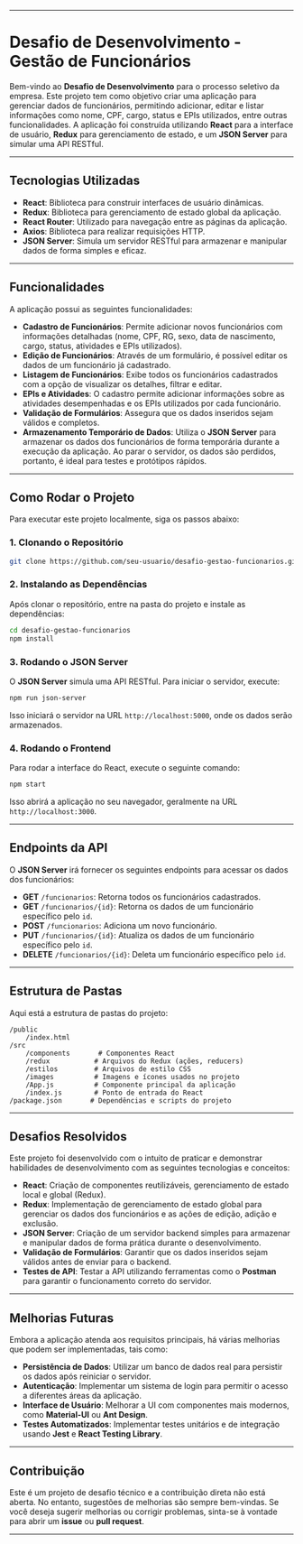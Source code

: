 

---

# Desafio de Desenvolvimento - Gestão de Funcionários

Bem-vindo ao **Desafio de Desenvolvimento** para o processo seletivo da empresa. Este projeto tem como objetivo criar uma aplicação para gerenciar dados de funcionários, permitindo adicionar, editar e listar informações como nome, CPF, cargo, status e EPIs utilizados, entre outras funcionalidades. A aplicação foi construída utilizando **React** para a interface de usuário, **Redux** para gerenciamento de estado, e um **JSON Server** para simular uma API RESTful.

---

## Tecnologias Utilizadas

- **React**: Biblioteca para construir interfaces de usuário dinâmicas.
- **Redux**: Biblioteca para gerenciamento de estado global da aplicação.
- **React Router**: Utilizado para navegação entre as páginas da aplicação.
- **Axios**: Biblioteca para realizar requisições HTTP.
- **JSON Server**: Simula um servidor RESTful para armazenar e manipular dados de forma simples e eficaz.

---

## Funcionalidades

A aplicação possui as seguintes funcionalidades:

- **Cadastro de Funcionários**: Permite adicionar novos funcionários com informações detalhadas (nome, CPF, RG, sexo, data de nascimento, cargo, status, atividades e EPIs utilizados).
- **Edição de Funcionários**: Através de um formulário, é possível editar os dados de um funcionário já cadastrado.
- **Listagem de Funcionários**: Exibe todos os funcionários cadastrados com a opção de visualizar os detalhes, filtrar e editar.
- **EPIs e Atividades**: O cadastro permite adicionar informações sobre as atividades desempenhadas e os EPIs utilizados por cada funcionário.
- **Validação de Formulários**: Assegura que os dados inseridos sejam válidos e completos.
- **Armazenamento Temporário de Dados**: Utiliza o **JSON Server** para armazenar os dados dos funcionários de forma temporária durante a execução da aplicação. Ao parar o servidor, os dados são perdidos, portanto, é ideal para testes e protótipos rápidos.

---

## Como Rodar o Projeto

Para executar este projeto localmente, siga os passos abaixo:

### 1. Clonando o Repositório

```bash
git clone https://github.com/seu-usuario/desafio-gestao-funcionarios.git
```

### 2. Instalando as Dependências

Após clonar o repositório, entre na pasta do projeto e instale as dependências:

```bash
cd desafio-gestao-funcionarios
npm install
```

### 3. Rodando o JSON Server

O **JSON Server** simula uma API RESTful. Para iniciar o servidor, execute:

```bash
npm run json-server
```

Isso iniciará o servidor na URL `http://localhost:5000`, onde os dados serão armazenados.

### 4. Rodando o Frontend

Para rodar a interface do React, execute o seguinte comando:

```bash
npm start
```

Isso abrirá a aplicação no seu navegador, geralmente na URL `http://localhost:3000`.

---

## Endpoints da API

O **JSON Server** irá fornecer os seguintes endpoints para acessar os dados dos funcionários:

- **GET** `/funcionarios`: Retorna todos os funcionários cadastrados.
- **GET** `/funcionarios/{id}`: Retorna os dados de um funcionário específico pelo `id`.
- **POST** `/funcionarios`: Adiciona um novo funcionário.
- **PUT** `/funcionarios/{id}`: Atualiza os dados de um funcionário específico pelo `id`.
- **DELETE** `/funcionarios/{id}`: Deleta um funcionário específico pelo `id`.

---

## Estrutura de Pastas

Aqui está a estrutura de pastas do projeto:

```
/public
    /index.html
/src
    /components       # Componentes React
    /redux           # Arquivos do Redux (ações, reducers)
    /estilos         # Arquivos de estilo CSS
    /images          # Imagens e ícones usados no projeto
    /App.js          # Componente principal da aplicação
    /index.js        # Ponto de entrada do React
/package.json       # Dependências e scripts do projeto
```

---

## Desafios Resolvidos

Este projeto foi desenvolvido com o intuito de praticar e demonstrar habilidades de desenvolvimento com as seguintes tecnologias e conceitos:

- **React**: Criação de componentes reutilizáveis, gerenciamento de estado local e global (Redux).
- **Redux**: Implementação de gerenciamento de estado global para gerenciar os dados dos funcionários e as ações de edição, adição e exclusão.
- **JSON Server**: Criação de um servidor backend simples para armazenar e manipular dados de forma prática durante o desenvolvimento.
- **Validação de Formulários**: Garantir que os dados inseridos sejam válidos antes de enviar para o backend.
- **Testes de API**: Testar a API utilizando ferramentas como o **Postman** para garantir o funcionamento correto do servidor.

---

## Melhorias Futuras

Embora a aplicação atenda aos requisitos principais, há várias melhorias que podem ser implementadas, tais como:

- **Persistência de Dados**: Utilizar um banco de dados real para persistir os dados após reiniciar o servidor.
- **Autenticação**: Implementar um sistema de login para permitir o acesso a diferentes áreas da aplicação.
- **Interface de Usuário**: Melhorar a UI com componentes mais modernos, como **Material-UI** ou **Ant Design**.
- **Testes Automatizados**: Implementar testes unitários e de integração usando **Jest** e **React Testing Library**.

---

## Contribuição

Este é um projeto de desafio técnico e a contribuição direta não está aberta. No entanto, sugestões de melhorias são sempre bem-vindas. Se você deseja sugerir melhorias ou corrigir problemas, sinta-se à vontade para abrir um **issue** ou **pull request**.

---
